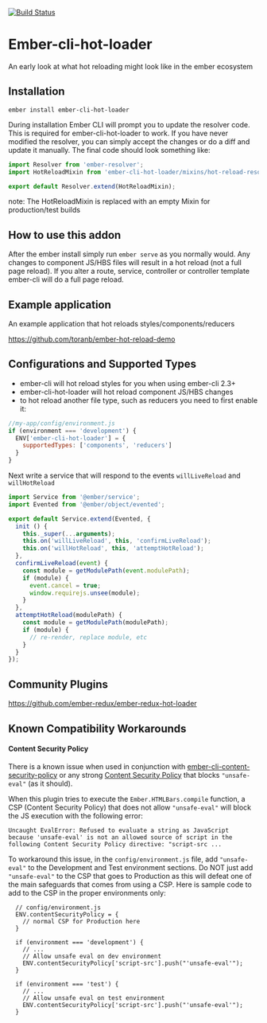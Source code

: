 [![Build Status](https://travis-ci.org/toranb/ember-cli-hot-loader.svg?branch=master)](https://travis-ci.org/toranb/ember-cli-hot-loader)

# Ember-cli-hot-loader

An early look at what hot reloading might look like in the ember ecosystem

## Installation

```
ember install ember-cli-hot-loader
```

During installation Ember CLI will prompt you to update the resolver code. This is required for ember-cli-hot-loader to work.
If you have never modified the resolver, you can simply accept the changes or do a diff and update it manually.
The final code should look something like:

```js
import Resolver from 'ember-resolver';
import HotReloadMixin from 'ember-cli-hot-loader/mixins/hot-reload-resolver';

export default Resolver.extend(HotReloadMixin);
```

note: The HotReloadMixin is replaced with an empty Mixin for production/test builds

## How to use this addon

After the ember install simply run `ember serve` as you normally would. Any changes to component JS/HBS files will result in a hot reload (not a full page reload). If you alter a route, service, controller or controller template ember-cli will do a full page reload.


## Example application

An example application that hot reloads styles/components/reducers

https://github.com/toranb/ember-hot-reload-demo


## Configurations and Supported Types

* ember-cli will hot reload styles for you when using ember-cli 2.3+
* ember-cli-hot-loader will hot reload component JS/HBS changes
* to hot reload another file type, such as reducers you need to first enable it:

```javascript
//my-app/config/environment.js
if (environment === 'development') {
  ENV['ember-cli-hot-loader'] = {
    supportedTypes: ['components', 'reducers']
  }
}
```

Next write a service that will respond to the events `willLiveReload` and `willHotReload`

```javascript
import Service from '@ember/service';
import Evented from '@ember/object/evented';

export default Service.extend(Evented, {
  init () {
    this._super(...arguments);
    this.on('willLiveReload', this, 'confirmLiveReload');
    this.on('willHotReload', this, 'attemptHotReload');
  },
  confirmLiveReload(event) {
    const module = getModulePath(event.modulePath);
    if (module) {
      event.cancel = true;
      window.requirejs.unsee(module);
    }
  },
  attemptHotReload(modulePath) {
    const module = getModulePath(modulePath);
    if (module) {
      // re-render, replace module, etc
    }
  }
});
```

## Community Plugins

https://github.com/ember-redux/ember-redux-hot-loader

## Known Compatibility Workarounds

#### Content Security Policy

There is a known issue when used in conjunction with [ember-cli-content-security-policy](https://github.com/rwjblue/ember-cli-content-security-policy) or any strong [Content Security Policy](https://content-security-policy.com/) that blocks `"unsafe-eval"` (as it should).

When this plugin tries to execute the `Ember.HTMLBars.compile` function, a CSP (Content Security Policy) that does not allow `"unsafe-eval"` will block the JS execution with the following error:

```
Uncaught EvalError: Refused to evaluate a string as JavaScript
because 'unsafe-eval' is not an allowed source of script in the
following Content Security Policy directive: "script-src ...
```

To workaround this issue, in the `config/environment.js` file, add `"unsafe-eval"` to the Development and Test environment sections. Do NOT just add `"unsafe-eval"` to the CSP that goes to Production as this will defeat one of the main safeguards that comes from using a CSP. Here is sample code to add to the CSP in the proper environments only:

```
  // config/environment.js
  ENV.contentSecurityPolicy = {
    // normal CSP for Production here
  }

  if (environment === 'development') {
    // ...
    // Allow unsafe eval on dev environment
    ENV.contentSecurityPolicy['script-src'].push("'unsafe-eval'");
  }

  if (environment === 'test') {
    // ...
    // Allow unsafe eval on test environment
    ENV.contentSecurityPolicy['script-src'].push("'unsafe-eval'");
  }
```
